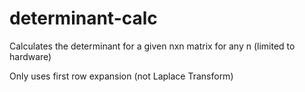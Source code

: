 # determinant-calc
Calculates the determinant for a given nxn matrix for any n (limited to hardware)

Only uses first row expansion (not Laplace Transform)
